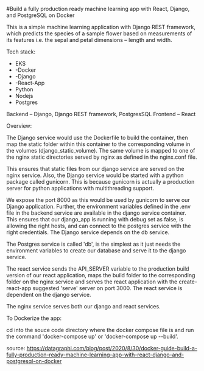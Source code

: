  #Build a fully production ready machine learning app with React, Django, and PostgreSQL on Docker
 
This is a simple machine learning application with Django REST framework, which predicts the species of a sample flower based on measurements of its features i.e. the sepal and petal dimensions – length and width.


Tech stack:
 - EKS
 - -Docker
 - -Django
 - -React-App
 -  Python
 -  Nodejs
 -  Postgres

Backend – Django, Django REST framework, PostgresSQL
Frontend – React 

Overview: 

The Django service would use the Dockerfile to build the container, then map the static folder within this container to the corresponding volume in the volumes (django_static_volume). The same volume is mapped to one of the nginx static directories served by nginx as defined in the nginx.conf file. 

This ensures that static files from our django service are served on the nginx service. Also, the Django service would be started with a python package called gunicorn. This is because gunicorn is actually a production server for python applications with multithreading support. 

We expose the port 8000 as this would be used by gunicorn to serve our Django application. Further, the environment variables defined in the .env file in the backend service are available in the django service container. This ensures that our django_app is running with debug set as false, is allowing the right hosts, and can connect to the postgres service with the right credentials.  The Django service depends on the db service. 

The Postgres service is called 'db',  is the simplest as it just needs the environment variables to create our database and serve it to the django service. 

The react service sends the API_SERVER variable to the production build version of our react application, maps the build folder to the corresponding folder on the nginx service and serves the react application with the create-react-app suggested 'serve' server on port 3000. The react service is dependent on the django service. 

The nginx service serves both our django and react services. 

To Dockerize the app:

cd into the souce code directory where the docker compose file is and run the command 'docker-compose up' or 'docker-compose up --build'.

source: https://datagraphi.com/blog/post/2020/8/30/docker-guide-build-a-fully-production-ready-machine-learning-app-with-react-django-and-postgresql-on-docker
